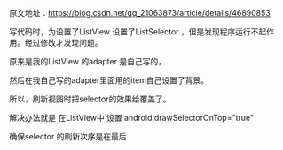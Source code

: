 原文地址：https://blog.csdn.net/qq_21063873/article/details/46890853

写代码时，为设置了ListView 设置了ListSelector ，但是发现程序运行不起作用。经过修改才发现问题。

原来是我的ListView 的adapter 是自己写的，

然后在我自己写的adapter里面用的item自己设置了背景。



所以，刷新视图时把selector的效果给覆盖了。



解决办法就是 在ListView中 设置  android:drawSelectorOnTop="true"



确保selector 的刷新次序是在最后